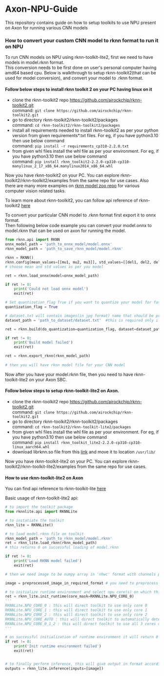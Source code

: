 # Axon-NPU-Guide
This repository contains guide on how to setup toolkits to use NPU present on Axon for running various CNN models


### How to convert your custom CNN model to rknn format to run it on NPU
To run CNN models on NPU using rknn-toolkit-lite2, first we need to have models in model.rknn format.  
This conversion needs to be first done on user's personal computer having amd64 based cpu. Below is walkthrough to setup rknn-toolkit2(that can be used for model conversion), and convert your model to .rknn format.  

#### Follow below steps to install rknn toolkit 2 on your PC having linux on it    
- clone the rknn-toolkit2 repo https://github.com/airockchip/rknn-toolkit2.git   
command: `git clone https://github.com/airockchip/rknn-toolkit2.git`
- go to directory rknn-toolkit2/rknn-toolkit2/packages  
command: `cd rknn-toolkit2/rknn-toolkit2/packages`
- install all requirements needed to install rknn-toolkit2 as per your python version from given requirements*.txt files. For eg, if you have python3.10 then use below command   
command: `pip install -r requirements_cp310-2.2.0.txt`
- from given whl files install the whl file as per your environment. For eg, if you have python3.10 then use below command   
command: `pip install rknn_toolkit2-2.2.0-cp310-cp310-manylinux_2_17_x86_64.manylinux2014_x86_64.whl`


Now you have rknn-toolkit2 on your PC. You can explore rknn-toolkit2/rknn-toolkit2/examples from the same repo for use cases. Also there are many more examples on [rknn model zoo repo](https://github.com/airockchip/rknn_model_zoo) for various computer vision related tasks.  

To learn more about rknn-toolkit2, you can follow api reference of rknn-toolkit2 [here](https://github.com/airockchip/rknn-toolkit2/blob/master/doc/03_Rockchip_RKNPU_API_Reference_RKNN_Toolkit2_V2.2.0_EN.pdf)


To convert your particular CNN model to .rknn format first export it to onnx format.  
Then following below code example you can convert your model.onnx to model.rknn that can be used on axon for running the model.  
```python
from rknn.api import RKNN
onnx_model_path = 'path_to_onnx_model/model.onnx'
rknn_model_path = 'path_to_save_rknn_model/model.rknn'

rknn = RKNN()
rknn.config(mean_values=[[mu1, mu2, mu3]], std_values=[[del1, del2, del3]], target_platform='rk3588')
# choose mean and std values as per you model

ret = rknn.load_onnx(model=onnx_model_path)

if ret != 0:
    print('Could not load onnx model')
    exit(ret)

# Set quantization_flag True if you want to quantize your model for faster inference, this will some images as dataset
quantization_flag = True  

# dataset.txt will contain images(in jpg format) name that should be present in the same directory as this code
dataset_path = 'path_to_dataset/dataset.txt'  #this is required only if quantization is performed

ret = rknn.build(do_quantization=quantization_flag, dataset=dataset_path)

if ret != 0:
    print('Build model failed')
    exit(ret)

ret = rknn.export_rknn(rknn_model_path)
    
# then you will have rknn model file for your CNN model
```

Now after you have your model.rknn file, then you need to have rknn-toolkit-lite2 on your Axon SBC.  
#### Follow below steps to setup rknn-toolkit-lite2 on Axon.

- clone the rknn-toolkit2 repo https://github.com/airockchip/rknn-toolkit2.git   
command: `git clone https://github.com/airockchip/rknn-toolkit2.git`
- go to directory rknn-toolkit2/rknn-toolkit2/packages  
command: `cd rknn-toolkit2/rknn-toolkit-lite2/packages`
- from given whl files install the whl file as per your environment. For eg, if you have python3.10 then use below command   
command: `pip install rknn_toolkit_lite2-2.2.0-cp310-cp310-linux_aarch64.whl`
- download librknn.so file from this [link](https://github.com/airockchip/rknn-toolkit2/blob/master/rknpu2/runtime/Linux/librknn_api/aarch64/librknnrt.so) and move it to location `/usr/lib/`

Now you have rknn-toolkit-lite2 on your PC. You can explore rknn-toolkit2/rknn-toolkit-lite2/examples from the same repo for use cases.

#### How to use rknn-toolkit-lite2 on Axon

You can find api reference to rknn-toolkit-lite [here](file:///home/darklord/Downloads/03_Rockchip_User_Guide_RKNN_Toolkit_Lite_V1.7.5_EN%20(2).pdf)

Basic usage of rknn-toolkit-lite2 api:
```python
# to import the toolkit package 
from rknnlite.api import RKNNLite 

# to instatiate the toolkit
rknn_lite = RKNNLite()

# to load model.rknn file on toolkit
rknn_model_path = 'path_to_rknn_model/model.rknn'
ret = rknn_lite.load_rknn(rknn_model_path)
# this returns 0 on successful loading of model.rknn

if ret != 0:
    print('Load RKNN model failed')
    exit(ret)

# then we need image to be numpy array in 'nhwc' format with channels preferably formatted as RGB or as per your onnx model

image = preprocessed_image_in_required_format # you need to preprocess image as per your cnn model

# to initialize runtime environment and select npu core(s) on which this toolkit will perform inference  
ret = rknn_lite.init_runtime(core_mask=RKNNLite.NPU_CORE_0)
'''
RKNNLite.NPU_CORE_0 : this will direct toolkit to use only core 0
RKNNLite.NPU_CORE_1 : this will direct toolkit to use only core 1
RKNNLite.NPU_CORE_2 : this will direct toolkit to use only core 2
RKNNLite.NPU_CORE_AUTO : this will direct toolkit to automatically detect and use any free npu core
RKNNLite.NPU_CORE_0_1_2 : this will direct toolkit to use all 3 cores on npu, and this is useful only when passing images in batches of size>1 for inference
'''

# on successful initialization of runtime environment it will return 0
if ret != 0:
    print('Init runtime environment failed')
    exit(ret)


# to finally perform inference, this will give output in format according to particular cnn model
outputs = rknn_lite.inference(inputs=[image])

```
